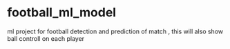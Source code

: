 # football_ml_model
ml project for football detection and prediction of match , this will also show ball controll on each player
